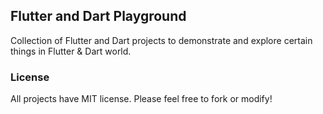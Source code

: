 ## Flutter and Dart Playground

Collection of Flutter and Dart projects to demonstrate and explore certain things in Flutter & Dart world.

### License

All projects have MIT license. Please feel free to fork or modify!
